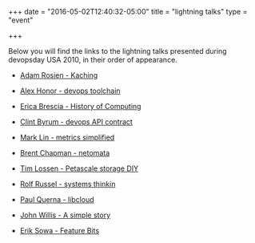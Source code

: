 +++
date = "2016-05-02T12:40:32-05:00"
title = "lightning talks"
type = "event"


+++



Below you will find the links to the lightning talks presented during devopsday USA 2010, in their order of appearance.

- <a title="Adam Rosien - Kaching" href="http://www.slideshare.net/arosien/kaching-devopsdays2010">Adam Rosien - Kaching</a>
- <a title="Alex Honor - devops toolchain" href="http://www.slideshare.net/devopsdayUSA2010/02-honor-toolchain">Alex Honor - devops toolchain</a>
- <a title="Erica Brescia - History of Computing" href="http://www.slideshare.net/ebrescia/history-of-computing-pres">Erica Brescia - History of Computing</a>
- <a title="Clint Byrum - devops API contract" href="http://slidesha.re/cV58Zf">Clint Byrum - devops API contract</a>
- <a title="Mark Lin - metrics simplified" href="http://www.slideshare.net/linmark333/metrics-simplified">Mark Lin - metrics simplified</a>


- <a title="Brent Chapman - netomata" href="http://www.slideshare.net/devopsdayUSA2010/06-chapman-netomata">Brent Chapman - netomata</a>
- <a title="Tim Lossen - Petascale storage DIY" href="http://www.slideshare.net/tim.lossen.de/petascale-storage-do-it-yourself">Tim Lossen - Petascale storage DIY</a>
- <a title="Rolf Russel - systems thinking" href="http://www.slideshare.net/devopsdayUSA2010/08-russel-systemthinking">Rolf Russel - systems thinkin</a>
- <a title="Paul Querna - libcloud" href="http://www.slideshare.net/devopsdayUSA2010/09-querna-libcloud">Paul Querna - libcloud</a>
- <a title="John Willis - A simple story" href="http://www.slideshare.net/devopsdayUSA2010/john-willis-a-simple-story">John Willis - A simple story</a>
- <a title="Erik Sowa - Feature Bits" href="http://www.slideshare.net/eriksowa/feature-bits-at-devopsdays-2010-us">Erik Sowa - Feature Bits</a>
